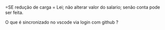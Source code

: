 =SE redução de carga = Lei; não alterar valor do salario; senão conta pode ser feita.


O que é sincronizado no vscode via login com github ?
